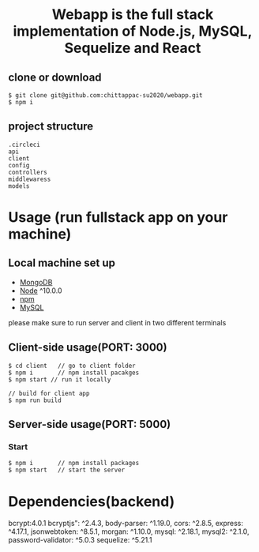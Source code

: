 <h1 align="center">
Webapp is the full stack implementation of Node.js, MySQL, Sequelize and React
</h1>

## clone or download
```terminal
$ git clone git@github.com:chittappac-su2020/webapp.git
$ npm i
```

## project structure
```terminal
.circleci
api
client
config
controllers
middlewaress
models
```

# Usage (run fullstack app on your machine)

## Local machine set up
- [MongoDB](https://gist.github.com/nrollr/9f523ae17ecdbb50311980503409aeb3)
- [Node](https://nodejs.org/en/download/) ^10.0.0
- [npm](https://nodejs.org/en/download/package-manager/)
- [MySQL](https://www.mysql.com/downloads/)

please make sure to run server and client in two different terminals

## Client-side usage(PORT: 3000)
```terminal
$ cd client   // go to client folder
$ npm i       // npm install pacakges
$ npm start // run it locally

// build for client app
$ npm run build 
```

## Server-side usage(PORT: 5000)

### Start

```terminal
$ npm i       // npm install packages
$ npm start   // start the server
```

# Dependencies(backend)
bcrypt:4.0.1
bcryptjs": ^2.4.3,
body-parser: ^1.19.0,
cors: ^2.8.5,
express: ^4.17.1,
jsonwebtoken: ^8.5.1,
morgan: ^1.10.0,
mysql: ^2.18.1,
mysql2: ^2.1.0,
password-validator: ^5.0.3
sequelize: ^5.21.1

